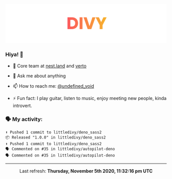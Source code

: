 
![](https://github.com/divy-work/divy-work/raw/master/assets/divy.png)

### Hiya! 👋

- 🔭 Core team at [nest.land](https://github.com/nestdotland/nest.land) and [verto](https://github.com/useverto/verto)

- 💬 Ask me about anything

- 📫 How to reach me: [@undefined_void](https://instagram.com/divy.exe)

- ⚡ Fun fact: I play guitar, listen to music, enjoy meeting new people, kinda introvert.

### 🗣 My activity:

```
⬆️ Pushed 1 commit to littledivy/deno_sass2
📦 Released "1.0.0" in littledivy/deno_sass2
⬆️ Pushed 1 commit to littledivy/deno_sass2
🗣 Commented on #35 in littledivy/autopilot-deno
🗣 Commented on #35 in littledivy/autopilot-deno
```

------------
<p align="center">Last refresh: <b>Thursday, November 5th 2020, 11:32:16 pm UTC</b></p>
